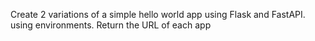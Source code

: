 Create 2 variations of a simple hello world app using Flask and FastAPI. using environments. Return the URL of each app
